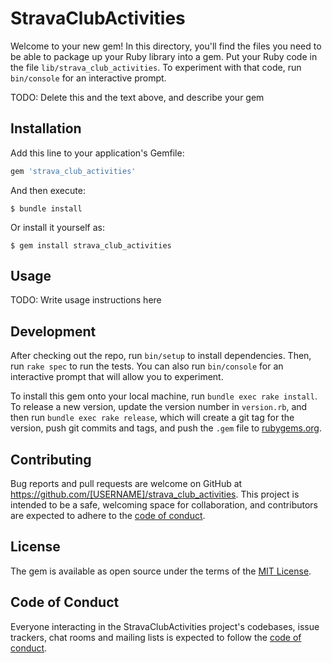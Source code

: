 # StravaClubActivities

Welcome to your new gem! In this directory, you'll find the files you need to be able to package up your Ruby library into a gem. Put your Ruby code in the file `lib/strava_club_activities`. To experiment with that code, run `bin/console` for an interactive prompt.

TODO: Delete this and the text above, and describe your gem

## Installation

Add this line to your application's Gemfile:

```ruby
gem 'strava_club_activities'
```

And then execute:

    $ bundle install

Or install it yourself as:

    $ gem install strava_club_activities

## Usage

TODO: Write usage instructions here

## Development

After checking out the repo, run `bin/setup` to install dependencies. Then, run `rake spec` to run the tests. You can also run `bin/console` for an interactive prompt that will allow you to experiment.

To install this gem onto your local machine, run `bundle exec rake install`. To release a new version, update the version number in `version.rb`, and then run `bundle exec rake release`, which will create a git tag for the version, push git commits and tags, and push the `.gem` file to [rubygems.org](https://rubygems.org).

## Contributing

Bug reports and pull requests are welcome on GitHub at https://github.com/[USERNAME]/strava_club_activities. This project is intended to be a safe, welcoming space for collaboration, and contributors are expected to adhere to the [code of conduct](https://github.com/[USERNAME]/strava_club_activities/blob/master/CODE_OF_CONDUCT.md).


## License

The gem is available as open source under the terms of the [MIT License](https://opensource.org/licenses/MIT).

## Code of Conduct

Everyone interacting in the StravaClubActivities project's codebases, issue trackers, chat rooms and mailing lists is expected to follow the [code of conduct](https://github.com/[USERNAME]/strava_club_activities/blob/master/CODE_OF_CONDUCT.md).
